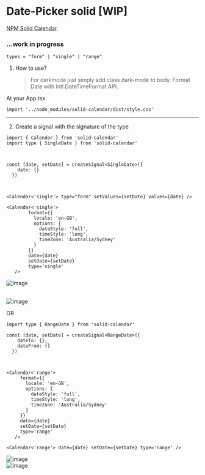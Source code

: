 # Date-Picker solid [WIP]

[NPM Solid Calendar](https://www.npmjs.com/package/solid-calendar?activeTab=readme).

### ...work in progress

```
types = "form" | "single" | "range"
```

1. How to use?
   > For darkmode just simply add class dark-mode to body.
   > Format Date with Intl.DateTimeFormat API.
   
At your App.tsx

```
import '../node_modules/solid-calendar/dist/style.css'
```

---

2. Create a signal with the signature of the type

```
import { Calendar } from 'solid-calendar'
import type { SingleDate } from 'solid-calendar'



const [date, setDate] = createSignal<SingleDate>({
    date: {}
  })



<Calendar<'single'> type="form" setValues={setDate} values={date} />

<Calendar<'single'>
        format={{
          locale: 'en-GB',
          options: {
            dateStyle: 'full',
            timeStyle: 'long',
            timeZone: 'Australia/Sydney'
          }
        }}
        date={date}
        setDate={setDate}
        type='single'
   />
```

![image](https://github.com/c4miloarriagada/Calendar/assets/95378920/20cabf26-1018-44c1-9817-ff5956696e27)

\
![image](https://github.com/c4miloarriagada/Calendar/assets/95378920/03c7e8b4-c62c-4463-bdb1-7decf889a3c5)


OR

```
import type { RangeDate } from 'solid-calendar'

const [date, setDate] = createSignal<RangeDate>({
    dateTo: {},
    dateFrom: {}
  })



<Calendar<'range'>
     format={{
       locale: 'en-GB',
       options: {
         dateStyle: 'full',
         timeStyle: 'long',
         timeZone: 'Australia/Sydney'
       }
     }}
     date={date}
     setDate={setDate}
     type='range'
   />

<Calendar<'range'> date={date} setDate={setDate} type='range' />
```

![image](https://github.com/c4miloarriagada/Calendar/assets/95378920/5577ff75-9f3d-40f4-8c7e-de826473c03c)
\
![image](https://github.com/c4miloarriagada/Calendar/assets/95378920/33e44898-bd8c-4283-a70b-57906f31ec35)
